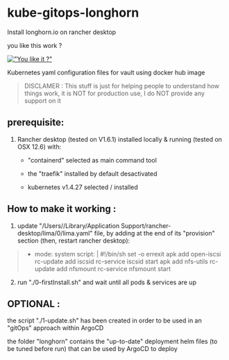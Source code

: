 # kube-gitops-longhorn
Install longhorn.io on rancher desktop

you like this work ?

[!["You like it ?"](https://www.buymeacoffee.com/assets/img/custom_images/orange_img.png)](https://www.buymeacoffee.com/sorriso)


Kubernetes yaml configuration files for vault using docker hub image

> DISCLAMER : This stuff is just for helping people to understand how things work, it is NOT for production use, I do NOT provide any support on it

## prerequisite:

1. Rancher desktop (tested on V1.6.1) installed locally & running (tested on OSX 12.6) with:

   - "containerd" selected as main command tool

   - the "traefik" installed by default desactivated

   - kubernetes v1.4.27 selected / installed

## How to make it working :

1. update "/Users/<username>/Library/Application Support/rancher-desktop/lima/0/lima.yaml" file, by adding at the end of its "provision" section (then, restart rancher desktop):
>- mode: system
>  script: |
>    #!/bin/sh
>    set -o errexit
>    apk add open-iscsi
>    rc-update add iscsid
>    rc-service iscsid start
>    apk add nfs-utils
>    rc-update add nfsmount
>    rc-service nfsmount start

2. run "./0-firstInstall.sh" and wait until all pods & services are up

## OPTIONAL :

the script "./1-update.sh" has been created in order to be used in an "gitOps" approach within ArgoCD

the folder "longhorn" contains the "up-to-date" deployment helm files (to be tuned before run) that can be used by ArgoCD to deploy
